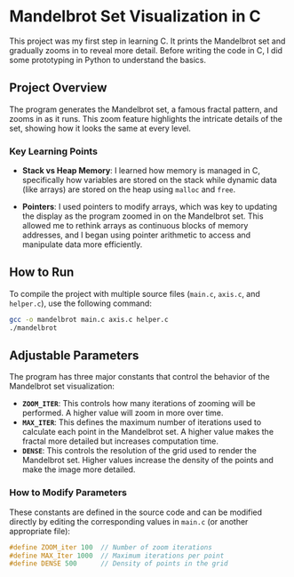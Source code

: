 # Mandelbrot Set Visualization in C

This project was my first step in learning C. It prints the Mandelbrot set and gradually zooms in to reveal more detail. Before writing the code in C, I did some prototyping in Python to understand the basics.

## Project Overview

The program generates the Mandelbrot set, a famous fractal pattern, and zooms in as it runs. This zoom feature highlights the intricate details of the set, showing how it looks the same at every level.

### Key Learning Points

- **Stack vs Heap Memory**: I learned how memory is managed in C, specifically how variables are stored on the stack while dynamic data (like arrays) are stored on the heap using `malloc` and `free`.
  
- **Pointers**: I used pointers to modify arrays, which was key to updating the display as the program zoomed in on the Mandelbrot set. This allowed me to rethink arrays as continuous blocks of memory addresses, and I began using pointer arithmetic to access and manipulate data more efficiently.

## How to Run

To compile the project with multiple source files (`main.c`, `axis.c`, and `helper.c`), use the following command:

```bash
gcc -o mandelbrot main.c axis.c helper.c
./mandelbrot
```

## Adjustable Parameters

The program has three major constants that control the behavior of the Mandelbrot set visualization:

- **`ZOOM_ITER`**: This controls how many iterations of zooming will be performed. A higher value will zoom in more over time.
- **`MAX_ITER`**: This defines the maximum number of iterations used to calculate each point in the Mandelbrot set. A higher value makes the fractal more detailed but increases computation time.
- **`DENSE`**: This controls the resolution of the grid used to render the Mandelbrot set. Higher values increase the density of the points and make the image more detailed.

### How to Modify Parameters

These constants are defined in the source code and can be modified directly by editing the corresponding values in `main.c` (or another appropriate file):

```c
#define ZOOM_iter 100  // Number of zoom iterations
#define MAX_Iter 1000  // Maximum iterations per point
#define DENSE 500      // Density of points in the grid
```
